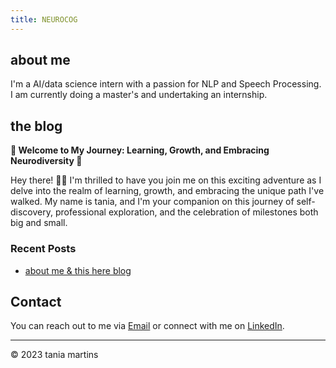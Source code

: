 ```yaml
---
title: NEUROCOG
---
```


## about me

I'm a AI/data science intern with a passion for NLP and Speech Processing. I am currently doing a master's and undertaking an internship. 


## the blog

**🌟 Welcome to My Journey: Learning, Growth, and Embracing Neurodiversity 🌟**

Hey there! 👋🏽 I'm thrilled to have you join me on this exciting adventure as I delve into the realm of learning, growth, and embracing the unique path I've walked. My name is tania, and I'm your companion on this journey of self-discovery, professional exploration, and the celebration of milestones both big and small.

### Recent Posts

- [about me & this here blog](https://taniamartins.github.io/ubiquitous-lamp/2023/08/29/about-me-&-aims.html)
<!--- [Post Title 2](link-to-post-2)
- [Post Title 3](link-to-post-3)

### Archives

- [Month Year](link-to-archive-1)
- [Month Year](link-to-archive-2)
- [Month Year](link-to-archive-3)

## Portfolio

### Projects

- [Project Title 1](link-to-project-1)
- [Project Title 2](link-to-project-2)
- [Project Title 3](link-to-project-3)-->

## Contact

You can reach out to me via [Email](mailto:tania.martins@rocketmail.com) or connect with me on [LinkedIn](https://www.linkedin.com/in/tania-martins-ba984220/).

---
© 2023 tania martins
